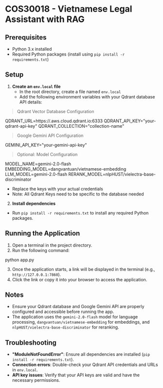 # COS30018 - Vietnamese Legal Assistant with RAG

## Prerequisites

- Python 3.x installed
- Required Python packages (install using `pip install -r requirements.txt`)

## Setup

1. **Create an `env.local` file**
   - In the root directory, create a file named `env.local`
   - Add the following environment variables with your Qdrant database API details:

> Qdrant Vector Database Configuration

QDRANT_URL=https://<your-qdrant-url>.aws.cloud.qdrant.io:6333
QDRANT_API_KEY="your-qdrant-api-key"
QDRANT_COLLECTION="collection-name"

> Google Gemini API Configuration

GEMINI_API_KEY="your-gemini-api-key"

> Optional: Model Configuration

MODEL_NAME=gemini-2.0-flash
EMBEDDING_MODEL=dangvantuan/vietnamese-embedding
LLM_MODEL=gemini-2.0-flash
RERANK_MODEL=nlpHUST/vielectra-base-discriminator

- Replace the keys with your actual credentials
- Note: All Qdrant Keys need to be specific to the database needed

2. **Install dependencies** 
- Run `pip install -r requirements.txt` to install any required Python packages.

## Running the Application

1. Open a terminal in the project directory.
2. Run the following command:

python app.py

3. Once the application starts, a link will be displayed in the terminal (e.g., `  http://127.0.0.1:7860`).
4. Click the link or copy it into your browser to access the application.

## Notes

- Ensure your Qdrant database and Google Gemini API are properly configured and accessible before running the app.
- The application uses the `gemini-2.0-flash` model for language processing, `dangvantuan/vietnamese-embedding` for embeddings, and `nlpHUST/vielectra-base-discriminator` for reranking.

## Troubleshooting

- **"ModuleNotFoundError"**: Ensure all dependencies are installed (`pip install -r requirements.txt`).
- **Connection errors**: Double-check your Qdrant API credentials and URLs in `env.local`.
- **API key issues**: Verify that your API keys are valid and have the necessary permissions.
